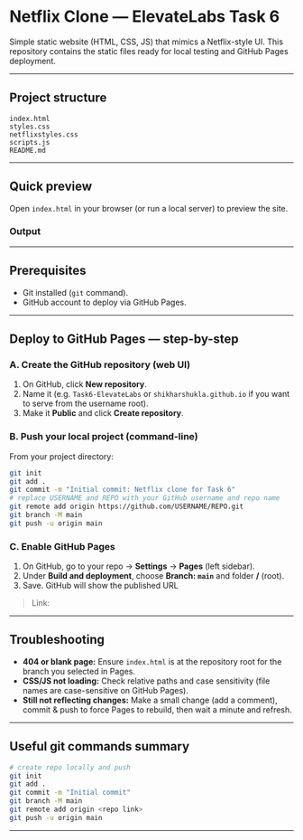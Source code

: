 # Netflix Clone — ElevateLabs Task 6

Simple static website (HTML, CSS, JS) that mimics a Netflix-style UI.
This repository contains the static files ready for local testing and GitHub Pages deployment.

---

## Project structure
```
index.html
styles.css
netflixstyles.css
scripts.js
README.md
```

---

## Quick preview
Open `index.html` in your browser (or run a local server) to preview the site.

### Output


---

## Prerequisites
- Git installed (`git` command).
- GitHub account to deploy via GitHub Pages.

---

## Deploy to GitHub Pages — step-by-step

### A. Create the GitHub repository (web UI)
1. On GitHub, click **New repository**.  
2. Name it (e.g. `Task6-ElevateLabs` or `shikharshukla.github.io` if you want to serve from the username root).  
3. Make it **Public** and click **Create repository**.

### B. Push your local project (command-line)
From your project directory:
```bash
git init
git add .
git commit -m "Initial commit: Netflix clone for Task 6"
# replace USERNAME and REPO with your GitHub username and repo name
git remote add origin https://github.com/USERNAME/REPO.git
git branch -M main
git push -u origin main
```

### C. Enable GitHub Pages
1. On GitHub, go to your repo → **Settings** → **Pages** (left sidebar).  
2. Under **Build and deployment**, choose **Branch: `main`** and folder **/** (root).  
3. Save. GitHub will show the published URL 

>Link: 

---

## Troubleshooting
- **404 or blank page:** Ensure `index.html` is at the repository root for the branch you selected in Pages.
- **CSS/JS not loading:** Check relative paths and case sensitivity (file names are case-sensitive on GitHub Pages). 
- **Still not reflecting changes:** Make a small change (add a comment), commit & push to force Pages to rebuild, then wait a minute and refresh.

---

## Useful git commands summary
```bash
# create repo locally and push
git init
git add .
git commit -m "Initial commit"
git branch -M main
git remote add origin <repo link>
git push -u origin main
```

---
